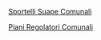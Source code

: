 
[Sportelli Suape Comunali]({{site.baseurl}}/map/sportelli_suape/)


[Piani Regolatori Comunali]({{site.baseurl}}/schede/piani_regolatori/imprese/index.html/)
